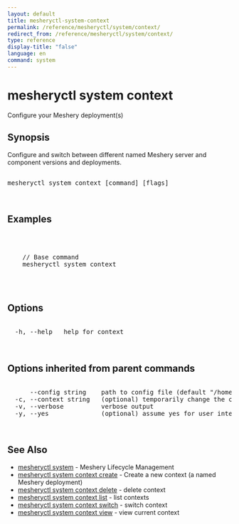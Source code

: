 ```yaml
---
layout: default
title: mesheryctl-system-context
permalink: /reference/mesheryctl/system/context/
redirect_from: /reference/mesheryctl/system/context/
type: reference
display-title: "false"
language: en
command: system
---
```


# mesheryctl system context

Configure your Meshery deployment(s)

## Synopsis

Configure and switch between different named Meshery server and component versions and deployments.

<pre class='codeblock-pre'>
<div class='codeblock'>
mesheryctl system context [command] [flags]

</div>
</pre> 

## Examples

<pre class='codeblock-pre'>
<div class='codeblock'>


	// Base command
	mesheryctl system context
	

</div>
</pre> 

## Options

<pre class='codeblock-pre'>
<div class='codeblock'>
  -h, --help   help for context

</div>
</pre>

## Options inherited from parent commands

<pre class='codeblock-pre'>
<div class='codeblock'>
      --config string    path to config file (default "/home/admin-pc/.meshery/config.yaml")
  -c, --context string   (optional) temporarily change the current context.
  -v, --verbose          verbose output
  -y, --yes              (optional) assume yes for user interactive prompts.

</div>
</pre>

## See Also

* [mesheryctl system](system/)	 - Meshery Lifecycle Management
* [mesheryctl system context create](context/create/)	 - Create a new context (a named Meshery deployment)
* [mesheryctl system context delete](context/delete/)	 - delete context
* [mesheryctl system context list](context/list/)	 - list contexts
* [mesheryctl system context switch](context/switch/)	 - switch context
* [mesheryctl system context view](context/view/)	 - view current context

